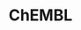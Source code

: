 ---
layout: default
bigquery: https://console.cloud.google.com/bigquery?p=patents-public-data&d=ebi_chembl&page=dataset
citation: '"The ChEMBL database in 2017." Anna Gaulton, Anne Hersey, Michał Nowotka,
  A Patrícia Bento, Jon Chambers, David Mendez, Prudence Mutowo, Francis Atkinson,
  Louisa J Bellis, Elena Cibrián-Uhalte, Mark Davies, Nathan Dedman, Anneli Karlsson,
  María Paula Magariños, John P Overington, George Papadatos, Ines Smit, Andrew R
  Leach Nucleic acids Research (2017) 45 (Database Issue), D945-D954'
contributors: European Bioinformatics Institute
cost: None
description: ChEMBL Data is a manually curated database of small molecules used in
  drug discovery, including information about existing patented drugs.
documentation: 'schema: https://www.ebi.ac.uk/chembl/db_schema


  '
last_edit: 04/11/2022, 06:38:09
location: https://console.cloud.google.com/marketplace/product/google_patents_public_datasets/chembl
maintained_by: EMBL-EBI, an outstation of European Molecular Biology Laboratory
related_publications: '

  ChEMBL: towards direct deposition of bioassay data.


  Mendez D, Gaulton A, Bento AP, Chambers J, De Veij M, Félix E, Magariños MP, Mosquera
  JF, Mutowo P, Nowotka M, Gordillo-Marañón M, Hunter F, Junco L, Mugumbate G, Rodriguez-Lopez
  M, Atkinson F, Bosc N, Radoux CJ, Segura-Cabrera A, Hersey A, Leach AR.


  — Nucleic Acids Res. 2019; 47(D1):D930-D940. doi: 10.1093/nar/gky1075

  '
schema_fields:
- cell_id
- availability_type
- enzyme_name
- molecular_species
- warning_type
- confidence_score
- cx_logd
- canonical_smiles
- max_phase_for_ind
- target_type
- usan_stem_id
- molfile
- active_ingredient
- frac_code
- doi
- ro3_pass
- toid
- related_tid
- metref_id
- prodrug
- priority
- mechanism_of_action
- comments
- ap_id
- std_act_id
- label
- mol_atc_id
- mc_organism
- title
- cx_logp
- ddd_admr
- rtb
- applicant_full_name
- chebi_par_id
- full_molformula
- normal_range_max
- as_id
- journal
- compd_id
- assay_test_type
- cx_most_bpka
- last_active
- ingredient
- mw_monoisotopic
- downgraded
- activity_id
- cell_source_tissue
- source_domain_id
- published_relation
- version
- src_compound_id
- biocomp_id
- job_id
- l7
- relation
- standard_type
- smarts
- ref_id
- orig_description
- accession
- normal_range_min
- sequence
- activity_comment
- num_lipinski_ro5_violations
- prod_pat_id
- class_type
- standard_upper_value
- ref_url
- disease_efficacy
- oc_id
- class_level
- warning_year
- structure_type
- status
- mesh_heading
- mutation
- curated_by
- trade_name
- major_class
- cell_description
- first_approval
- pathway_key
- cl_lincs_id
- mec_id
- source
- prediction_method
- qed_weighted
- target_mapping
- mol_frac_id
- data_validity_comment
- indication_class
- standard_relation
- mol_hrac_id
- type
- nda_type
- standard_units
- protein_class_desc
- qudt_units
- res_stem_id
- text_value
- creation_date
- compsyn_id
- helm_notation
- warning_class
- heavy_atoms
- bao_format
- potential_duplicate
- who_extra
- substrate_record_id
- submission_date
- description
- variant_id
- last_page
- domain_type
- src_id
- cell_source_organism
- comp_go_id
- acd_most_bpka
- ref_type
- mesh_id
- mechanism_comment
- pchembl_value
- entity_id
- stat
- mc_target_name
- acd_logd
- ddd_value
- site_name
- published_value
- curation_comment
- usan_year
- inorganic_flag
- published_units
- level1_description
- met_id
- doc_type
- l5
- warning_description
- drug_record_id
- atc_code
- idx
- mecref_id
- met_comment
- set_name
- hrac_class_id
- relationship
- parent_molregno
- mc_target_accession
- level3
- issue
- level4_description
- value
- definition
- lle
- ddd_comment
- chirality
- year
- clo_id
- tax_id
- bao_endpoint
- hba
- usan_stem
- domain_name
- acd_logp
- assay_tax_id
- sitecomp_id
- chembl_id
- black_box_warning
- company
- level1
- natural_product
- site_id
- protein_class_synonym
- usan_stem_definition
- record_id
- src_description
- drug_substance_flag
- src_short_name
- formulation_id
- cell_source_tax_id
- published_type
- who_name
- num_alerts
- result_flag
- bto_id
- assay_organism
- acd_most_apka
- assay_param_id
- ddd_units
- hba_lipinski
- relationship_type
- l1
- frac_class_id
- uberon_id
- annotation
- domain_description
- entity_type
- molsyn_id
- db_source
- parent_id
- smid
- alert_name
- parameter_value
- withdrawn_class
- mw_freebase
- oral
- cellosaurus_id
- alogp
- tid
- alert_set_id
- max_phase
- standard_inchi_key
- polymer_flag
- cell_name
- cell_ontology_id
- publication_number
- assay_tissue
- target_desc
- organism
- first_page
- aspect
- action_type
- l3
- country
- stem
- tid_fixed
- indref_id
- component_synonym
- assay_id
- assay_type
- start_position
- level2_description
- sequence_md5sum
- co_stem_id
- selectivity_comment
- log_id
- efo_id
- direct_interaction
- molecule_type
- rgid
- withdrawn_year
- molregno
- hbd
- actsm_id
- num_ro5_violations
- path
- l6
- parameter_type
- hbd_lipinski
- ad_type
- synonyms
- product_id
- research_stem
- cx_most_apka
- domain_id
- l4
- mc_target_type
- delist_flag
- pref_name
- previous_company
- predbind_id
- mc_tax_id
- targrel_id
- first_in_class
- compound_key
- binding_site_comment
- standard_flag
- assay_strain
- species_group_flag
- src_assay_id
- pubmed_id
- level4
- patent_id
- ass_cls_map_id
- isoform
- db_version
- ddd_id
- patent_expire_date
- parent_go_id
- molecular_mechanism
- caloha_id
- approval_date
- sei
- innovator_company
- level2
- standard_value
- route
- protein_class_id
- standard_inchi
- uo_units
- le
- short_name
- units
- therapeutic_flag
- level3_description
- alert_id
- drug_product_flag
- warnref_id
- end_position
- abstract
- l2
- l8
- withdrawn_country
- assay_class_id
- targcomp_id
- protclasssyn_id
- enzyme_tid
- aromatic_rings
- irac_code
- name
- dosage_form
- patent_no
- withdrawn_flag
- homologue
- activity_count
- irac_class_id
- site_residues
- syn_type
- doc_id
- pathway_id
- tissue_id
- mol_irac_id
- bei
- parent_type
- tbl
- patent_use_code
- usan_substem
- compound_name
- topical
- withdrawn_reason
- active_molregno
- volume
- full_mwt
- strength
- component_id
- dosed_ingredient
- metabolite_record_id
- updated_by
- assay_category
- cpd_str_alert_id
- component_type
- aidx
- stem_class
- assay_source
- warning_id
- ridx
- drugind_id
- hrac_code
- assay_cell_type
- go_id
- comp_class_id
- efo_term
- standard_text_value
- authors
- warning_country
- parenteral
- bao_id
- met_conversion
- cidx
- relationship_desc
- subgroup
- confidence
- level5
- assay_desc
- psa
- upper_value
- assay_subcellular_fraction
- updated_on
shortname: chembl
tags:
- biotechnology
- health
- chemical
- bioinformatics
- medical
terms_of_use: CC BY-SA 3.0
title: ChEMBL
uuid: e232a192-965c-4ec9-904c-155b6dfe56c5
---